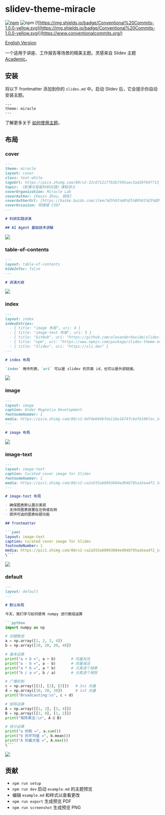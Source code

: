 # slidev-theme-miracle

[![npm](https://img.shields.io/npm/v/slidev-theme-miracle?color=blue)](https://www.npmjs.com/package/slidev-theme-miracle) ![npm](https://img.shields.io/npm/dw/slidev-theme-miracle?color=blue) [![https://img.shields.io/badge/Conventional%20Commits-1.0.0-yellow.svg](https://img.shields.io/badge/Conventional%20Commits-1.0.0-yellow.svg)](https://www.conventionalcommits.org/)

[English Version](./README.md)


一个适用于讲座、工作报告等场景的精美主题。灵感来自 Slidev 主题 [Academic](https://github.com/alexanderdavide/slidev-theme-academic)。


## 安装

将以下 frontmatter 添加到你的 `slides.md` 中。启动 Slidev 后，它会提示你自动安装主题。

```
---
theme: miracle
---
```

了解更多关于 [如何使用主题](https://sli.dev/guide/theme-addon#use-theme)。

## 布局

### cover

```md
---
theme: miracle
layout: cover
class: text-white
logoUrl: https://picx.zhimg.com/80/v2-32c67121f7b3b7395aec3ad20fb97713_1440w.png
topic: 《影像与智能科研实践》课程讲义
coverOrganization: Miracle Lab
coverAuthor: [Kevin Zhou, 锦恢]
coverAuthorUrl: [https://baike.baidu.com/item/%E5%91%A8%E5%B0%91%E5%8D%8E/61922413, https://kirigaya.cn/about]
coverOccasion: 明德楼 C307
---

# 科研实践讲演

## AI Agent 基础技术讲解
```

![](./example-export/1.png)

### table-of-contents

```md
---
layout: table-of-contents
hideInToc: false
---

# 讲演大纲
```

![](./example-export/2.png)

### index

```md
---
layout: index
indexEntries:
  - { title: "image 布局", uri: 4 }
  - { title: "image-text 布局", uri: 5 }
  - { title: "GitHub", uri: "https://github.com/alexanderdavide/slidev-theme-academic" }
  - { title: "npm", uri: "https://www.npmjs.com/package/slidev-theme-academic" }
  - { title: "Slidev", uri: "https://sli.dev" }
---

# index 布局

`index` 用作列表，`uri` 可以是 slidev 的页面 id，也可以是外部链接。
```

![](./example-export/3.png)

### image

```md
---
layout: image
caption: Ender Magnolia Development
footnodeNumber: 1
media: https://pica.zhimg.com/80/v2-9df4eb94bfda11be1874fc6af61087ac_1440w.jpeg
---

# image 布局
```

![](./example-export/4.png)

### image-text

```md
---
layout: image-text
caption: Curated cover image for Slidev
footnodeNumber: 1
media: https://pic1.zhimg.com/80/v2-ca2a555a68993804ed948795aa5ea4f2_1440w.webp
---

# image-text 布局

- 确保图表默认展示美观
- 支持将图表放置在左侧或右侧
- 提供可选的图表标题功能

## frontmatter

```yaml
layout: image-text
caption: Curated cover image for Slidev
footnodeNumber: 1
media: https://pic1.zhimg.com/80/v2-ca2a555a68993804ed948795aa5ea4f2_1440w.webp
\```
```

![](./example-export/5.png)

### default

```md
---
layout: default
---

# 默认布局

今天，我们学习如何使用 numpy 进行数组运算

```python
import numpy as np

# 创建数组
a = np.array([1, 2, 3, 4])
b = np.array([10, 20, 30, 40])

# 基本运算
print("a + b =", a + b)       # 向量加法
print("a - b =", a - b)       # 向量减法
print("a * b =", a * b)       # 元素逐个相乘
print("b / a =", b / a)       # 元素逐个相除

# 广播机制
c = np.array([[1], [2], [3]])   # 3x1 向量
d = np.array([10, 20, 30])      # 1x3 向量
print("Broadcasting:\n", c + d)

# 矩阵运算
A = np.array([[1, 2], [3, 4]])
B = np.array([[2, 0], [1, 2]])
print("矩阵乘法:\n", A @ B)

# 统计运算
print("a 的和 =", a.sum())
print("b 的平均值 =", b.mean())
print("A 的最大值 =", A.max())
\```
```

![](./example-export/6.png)

## 贡献

- `npm run setup`
- `npm run dev` 启动 `example.md` 的主题预览
- 编辑 `example.md` 和样式以查看更改
- `npm run export` 生成预览 PDF
- `npm run screenshot` 生成预览 PNG